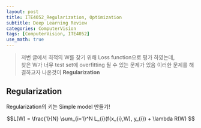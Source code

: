 ```yaml
---
layout: post
title: ITE4052_Regularization, Optimization
subtitle: Deep Learning Review
categories: ComputerVision
tags: [ComputerVision, ITE4052]
use_math: true
---
```

> 저번 글에서 최적의 W를 찾기 위해 Loss function으로 평가 하였는데,  
> 찾은 W가 너무 test set에 overfitting 될 수 있는 문제가 있음
> 이러한 문제를 해결하고자 나온것이 **Regularization**

## Regularization
Regularization의 키는 Simple model 만들기!


$$L(W) = \frac{1}{N} \sum_{i=1}^N L_{i}(f(x_{i},W), y_{i}) +  \lambda R(W) $$  


















